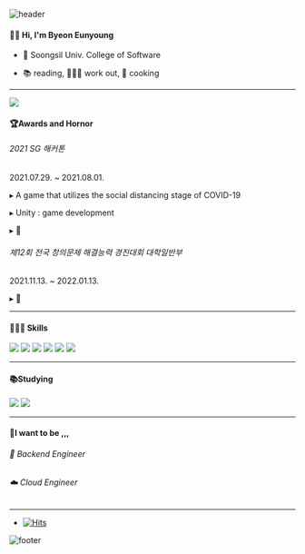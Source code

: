 ![header](https://capsule-render.vercel.app/api?type=Waving&color=auto&height=150&section=header)
<h4>🖐🏻 Hi, I'm Byeon Eunyoung </h4>


  - 🏫 Soongsil Univ. College of Software

   
  - 📚 reading, 🤸🏻‍♀️ work out, 🍳 cooking

 ___

<a href="https://github.com/devxb/gitanimals">
  <img src="https://render.gitanimals.org/farms/byeoneunyoung"/>
</a>

<h4>🏆Awards and Hornor </h4>

<h6>2021 SG 해커톤</h6>
2021.07.29. ~ 2021.08.01.

▸ A game that utilizes the social distancing stage of COVID-19

▸ Unity : game development

▸ 🥉


<h6>제12회 전국 창의문제 해결능력 경진대회 대학일반부</h6>
2021.11.13. ~ 2022.01.13.

▸ 🥉


___

<h4>👩🏻‍💻 Skills </h4>

<img src="https://img.shields.io/badge/C++-0067A3?style=flat-square&logo=C++&logoColor=white"/>  <img src="https://img.shields.io/badge/Spring-81C147?style=flat-square&logo=Spring&logoColor=white"/>  <img src="https://img.shields.io/badge/Java-007396?style=flat-square&logo=Java&logoColor=white"/>  <img src="https://img.shields.io/badge/JS-F7DF1E?style=flat-square&logo=JavaScript&logoColor=white"/>  <img src="https://img.shields.io/badge/TypeScript-3178C6?style=flat-square&logo=TypeScript&logoColor=white"/>  <img src="https://img.shields.io/badge/Node.js-43853D?style=for-the-badge&logo=node.js&logoColor=white">  

___
<h4>📚Studying </h4>

<img src="https://img.shields.io/badge/Jest-323330?style=for-the-badge&logo=Jest&logoColor=white">  <img src="https://img.shields.io/badge/Amazon_AWS-FF9900?style=for-the-badge&logo=amazonaws&logoColor=white">

___
<h4>🌳I want to be ,,,</h4>  

<h6>🎒 Backend Engineer</h6>
<h6>☁️ Cloud Engineer</h6>

___
 - [![Hits](https://hits.seeyoufarm.com/api/count/incr/badge.svg?url=https%3A%2F%2Fgithub.com%2Fbyeoneunyoung&count_bg=%238CBEEF&title_bg=%23555555&icon=&icon_color=%23E7E7E7&title=hits&edge_flat=false)](https://hits.seeyoufarm.com)

![footer](https://capsule-render.vercel.app/api?type=Waving&color=auto&height=100&section=footer)

